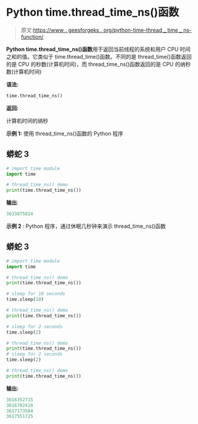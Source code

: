 # Python time.thread_time_ns()函数

> 原文:[https://www . geesforgeks . org/python-time-thread _ time _ ns-function/](https://www.geeksforgeeks.org/python-time-thread_time_ns-function/)

**Python time.thread_time_ns()函数**用于返回当前线程的系统和用户 CPU 时间之和的值。它类似于 time.thread_time()函数。不同的是 thread_time()函数返回的是 CPU 的秒数(计算机时间)，而 thread_time_ns()函数返回的是 CPU 的纳秒数(计算机时间)

**语法:**

```py
time.thread_time_ns()
```

**返回:**

计算机时间的纳秒

**示例 1:** 使用 thread_time_ns()函数的 Python 程序

## 蟒蛇 3

```py
# import time module
import time

# thread_time_ns() demo
print(time.thread_time_ns())
```

**输出**:

```py
3633875824
```

**示例 2** : Python 程序，通过休眠几秒钟来演示 thread_time_ns()函数

## 蟒蛇 3

```py
# import time module
import time

# thread_time_ns() demo
print(time.thread_time_ns())

# sleep for 10 seconds
time.sleep(10)

# thread_time_ns() demo
print(time.thread_time_ns())

# sleep for 2 seconds
time.sleep(2)

# thread_time_ns() demo
print(time.thread_time_ns())
# sleep for 2 seconds
time.sleep(2)

# thread_time_ns() demo
print(time.thread_time_ns())
```

**输出:**

```py
3616352715
3616782418
3617173584
3617551725
```